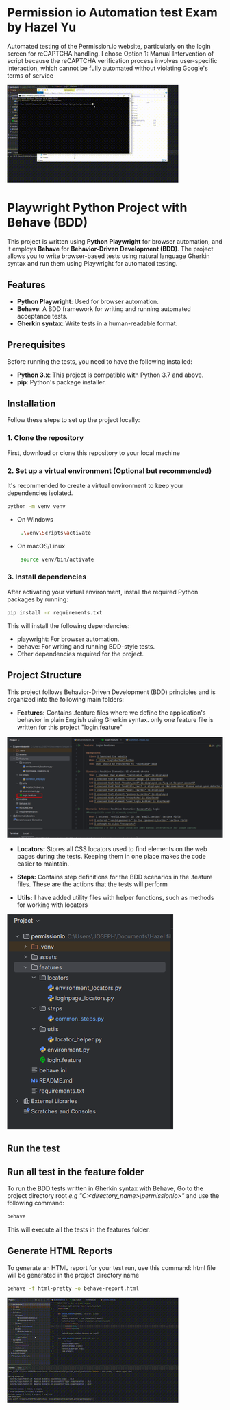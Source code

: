 # Permission io Automation test Exam by Hazel Yu
Automated testing of the Permission.io website, particularly on the login screen for reCAPTCHA handling. I chose Option 1: Manual Intervention of script because the reCAPTCHA verification process involves user-specific interaction, which cannot be fully automated without violating Google's terms of service 

![Demo GIF](readme/demorun.gif)

# Playwright Python Project with Behave (BDD)

This project is written using **Python Playwright** for browser automation, and it employs **Behave** for **Behavior-Driven Development (BDD)**. The project allows you to write browser-based tests using natural language Gherkin syntax and run them using Playwright for automated testing.

## Features

- **Python Playwright**: Used for browser automation.
- **Behave**: A BDD framework for writing and running automated acceptance tests.
- **Gherkin syntax**: Write tests in a human-readable format.

## Prerequisites

Before running the tests, you need to have the following installed:

- **Python 3.x**: This project is compatible with Python 3.7 and above.
- **pip**: Python's package installer.

## Installation

Follow these steps to set up the project locally:

### 1. Clone the repository

First, download or clone this repository to your local machine 

### 2. Set up a virtual environment (Optional but recommended)
It's recommended to create a virtual environment to keep your dependencies isolated.

```bash
python -m venv venv
```
- On Windows
  ```bash
   .\venv\Scripts\activate
  ```

- On macOS/Linux
  ```bash
   source venv/bin/activate
  ```
### 3.  Install dependencies
After activating your virtual environment, install the required Python packages by running:
```bash
pip install -r requirements.txt
```
This will install the following dependencies:
 - playwright: For browser automation.
 - behave: For writing and running BDD-style tests.
 - Other dependencies required for the project.

## Project Structure
This project follows Behavior-Driven Development (BDD) principles and is organized into the following main folders:
 - **Features:** Contains .feature files where we define the application's behavior in plain English using Gherkin syntax. only one feature file is written for this project "login.feature"

![feature files](readme/login_features.png)

- **Locators:** Stores all CSS locators used to find elements on the web pages during the tests. Keeping them in one place makes the code easier to maintain.

- **Steps:** Contains step definitions for the BDD scenarios in the .feature files. These are the actions that the tests will perform

- **Utils:** I have added utility files with helper functions, such as methods for working with locators

![Project Structure](readme/project_structure.png)

## Run the test

## Run all test in the feature folder
To run the BDD tests written in Gherkin syntax with Behave, Go to the project directory root *e.g "C:\<directory_name>\permissionio>"* and use the following command:
```bash
behave
```
This will execute all the tests in the features folder.

## Generate HTML Reports
To generate an HTML report for your test run, use this command: html file will be generated in the project directory name
```bash
behave -f html-pretty -o behave-report.html
```
![Demo GIF](readme/htmlreports.gif)
